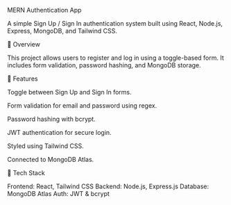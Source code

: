 MERN Authentication App

A simple Sign Up / Sign In authentication system built using React, Node.js, Express, MongoDB, and Tailwind CSS.

📌 Overview

This project allows users to register and log in using a toggle-based form.
It includes form validation, password hashing, and MongoDB storage.

🧠 Features

Toggle between Sign Up and Sign In forms.

Form validation for email and password using regex.

Password hashing with bcrypt.

JWT authentication for secure login.

Styled using Tailwind CSS.

Connected to MongoDB Atlas.

🧩 Tech Stack

Frontend: React, Tailwind CSS
Backend: Node.js, Express.js
Database: MongoDB Atlas
Auth: JWT & bcrypt
